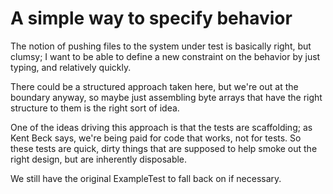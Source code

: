 # A simple way to specify behavior

The notion of pushing files to the system under test is basically
right, but clumsy; I want to be able to define a new constraint on
the behavior by just typing, and relatively quickly.

There could be a structured approach taken here, but we're out at
the boundary anyway, so maybe just assembling byte arrays that
have the right structure to them is the right sort of idea.

One of the ideas driving this approach is that the tests are
scaffolding; as Kent Beck says, we're being paid for code that
works, not for tests.  So these tests are quick, dirty things
that are supposed to help smoke out the right design, but are
inherently disposable.

We still have the original ExampleTest to fall back on if necessary.

